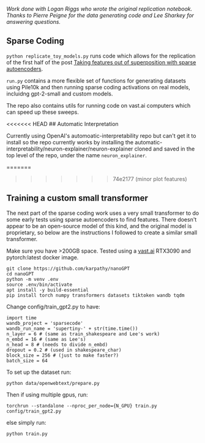
*Work done with Logan Riggs who wrote the original replication notebook. Thanks to Pierre Peigne for the data generating code and Lee Sharkey for answering questions.*

## Sparse Coding

`python replicate_toy_models.py` runs code which allows for the replication of the first half of the post [Taking features out of superposition with sparse autoencoders](https://www.lesswrong.com/posts/z6QQJbtpkEAX3Aojj/interim-research-report-taking-features-out-of-superposition).

`run.py` contains a more flexible set of functions for generating datasets using Pile10k and then running sparse coding activations on real models, incluidng gpt-2-small and custom models.

The repo also contains utils for running code on vast.ai computers which can speed up these sweeps.

<<<<<<< HEAD
## Automatic Interpretation

Currently using OpenAI's automoatic-interpretability repo but can't get it to install so the repo currently works by installing the automatic-interpretability/neuron-explainer/neuron-explainer cloned and saved in the top level of the repo, under the name `neuron_explainer`. 

=======
>>>>>>> 74e2177 (minor plot features)
## Training a custom small transformer

The next part of the sparse coding work uses a very small transformer to do some early tests using sparse autoencoders to find features.
There doesn't appear to be an open-source model of this kind, and the original model is proprietary, so below are the instructions I followed to create a similar small transformer.

Make sure you have >200GB space.
Tested using a [vast.ai](vast.ai) RTX3090 and pytorch:latest docker image.

```
git clone https://github.com/karpathy/nanoGPT
cd nanoGPT
python -m venv .env
source .env/bin/activate
apt install -y build-essential
pip install torch numpy transformers datasets tiktoken wandb tqdm
```

Change config/train_gpt2.py to have:
```
import time
wandb_project = 'sparsecode'
wandb_run_name = 'supertiny-' + str(time.time())
n_layer = 6 # (same as train_shakespeare and Lee's work)
n_embd = 16 # (same as Lee's)
n_head = 8 # (needs to divide n_embd)
dropout = 0.2 # (used in shakespeare_char)
block_size = 256 # (just to make faster?)
batch_size = 64
```

To set up the dataset run:

`python data/openwebtext/prepare.py`

Then if using multiple gpus, run:

`torchrun --standalone --nproc_per_node={N_GPU} train.py config/train_gpt2.py`

else simply run:

`python train.py`
